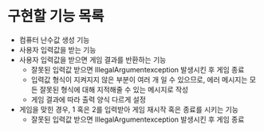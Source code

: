 # 구현할 기능 목록

- 컴퓨터 난수값 생성 기능
- 사용자 입력값을 받는 기능
- 사용자 입력값을 받으면 게임 결과를 반환하는 기능
    - 잘못된 입력값 받으면 IllegalArgumentexception 발생시킨 후 게임 종료
    - 입력값 형식이 지켜지지 않은 부분이 여러 개 일 수 있으므로, 에러 메시지는
      모든 잘못된 형식에 대해 지적해줄 수 있는 메시지로 작성
    - 게임 결과에 따라 출력 양식 다르게 설정
- 게임을 맞힌 경우, 1 혹은 2를 입력받아 게임 재시작 혹은 종료를 시키는 기능
    - 잘못된 입력값 받으면 IllegalArgumentexception 발생시킨 후 게임 종료